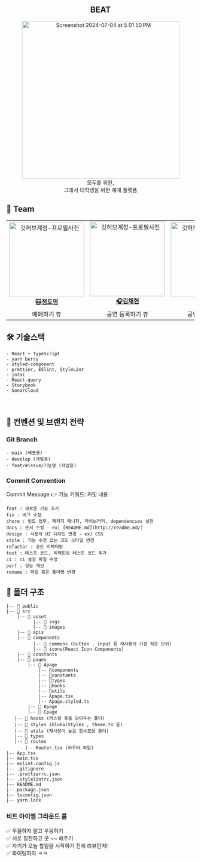 <div align="center">

<h2> BEAT </h2>

<img width="421" alt="Screenshot 2024-07-04 at 5 01 50 PM" src="https://github.com/TEAM-BEAT/BEAT-Client/assets/58854041/89dc6e6b-ab96-4fd0-bcfa-77a3439f9442" alt="서비스대표-이미지" />
<div>모두를 위한, </br>그래서 대학생을 위한 예매 플랫폼</div>

</div>

<h2> 👥 Team </h2>

<table align="center">
    <tr align="center">
      <td style="min-width: 150px;">
            <a href="https://github.com/pepperdad">
              <img src="https://avatars.githubusercontent.com/u/58854041?v=4" width="200" alt="깃허브계정-프로필사진">
              <br />
              <b>🐱정도영</b>
            </a>
        </td>
      <td style="min-width: 150px;">
            <a href="https://github.com/imddoy">
              <img src="https://avatars.githubusercontent.com/u/90364711?v=4" width="200" alt="깃허브계정-프로필사진">
              <br />
              <b>🎧김채현</b>
            </a>
        </td>
      <td style="min-width: 150px;">
            <a href="https://github.com/ocahs9">
              <img src="https://avatars.githubusercontent.com/u/155794105?v=4" width="200" alt="깃허브계정-프로필사진">
              <br />
              <b>🐶공준혁</b>
            </a>
        </td>
      <td style="min-width: 150px;">
            <a href="https://github.com/sinji2102">
              <img src="https://avatars.githubusercontent.com/u/66528589?v=4" width="200" alt="깃허브계정-프로필사진">
              <br />
              <b>🎱윤신지</b>
            </a>
        </td>
    </tr>
    <tr align="center">
       <td>
            예매하기 뷰 <br/>
      </td>
       <td>
            공연 등록하기 뷰 <br/>
      </td>
       <td>
            공연 관리하기 뷰 <br/>
      </td>
      <td>
            메인, 예매내역 조회 뷰 <br/>
      </td>
    </tr>
</table>

<h2> 🛠 기술스택 </h2>

```
- React + TypeScript
- yarn berry
- styled-component
- prettier, ESlint, StyleLint
- jotai
- React-query
- Storybook
- SonarCloud
```

<br/>

<h2> 📄 컨벤션 및 브랜치 전략 </h2>
<h3>Git Branch</h3>

```
- main (배포용)
- develop (개발용)
- feat/#issue/기능명 (작업용)
```

<h3>Commit Convention</h3>
Commit Message 👉 기능 키워드: 커밋 내용</br>

```
feat : 새로운 기능 추가
fix : 버그 수정
chore : 빌드 업무, 패키지 매니저, 라이브러리, dependencies 설정
docs : 문서 수정 - ex) [README.md](http://readme.md/)
design : 사용자 UI 디자인 변경 - ex) CSS
style : 기능 수정 없는 코드 스타일 변경
refactor : 코드 리팩터링
test : 테스트 코드, 리펙토링 테스트 코드 추가
ci : ci 설정 파일 수정
perf : 성능 개선
rename : 파일 혹은 폴더명 변경
```

<h2> 📁 폴더 구조 </h2>

```
|-- 📁 public
|-- 📁 src
    |-- 📁 asset
	      |-- 📁 svgs
	      |-- 📁 images
    |-- 📁 apis
    |-- 📁 components
	      |-- 📁 commons (button , input 등 재사용의 가장 작은 단위)
	      |-- 📁 icons(React Icon Components)
    |-- 📁 constants
    |-- 📁 pages
   	    |-- 📁 Apage
            |-- 📁components
            |-- 📁constants
            |-- 📁types
            |-- 📁hooks
            |-- 📁utils
            |-- Apage.tsx
            |-- Apage.styled.ts
        |-- 📁 Bpage
        |-- 📁 Cpage
   |-- 📁 hooks (커스텀 훅을 담아두는 폴더)
   |-- 📁 styles (GlobalStyles , theme.ts 등)
   |-- 📁 utils (재사용이 높은 함수모음 폴더)
   |-- 📁 types
   |-- 📁 routes
       |-- Router.tsx (라우터 파일)
|-- App.tsx
|-- main.tsx
|-- eslint.config.js
|-- .gitignore
|-- .prettierrc.json
|-- .stylelintrc.json
|-- README.md
|-- package.json
|-- tsconfig.json
|-- yarn.lock
```

<h3>비트 아이엠 그라운드 룰</h3>

✅ 우울하지 말고 우웅하기 <br/>
✅ 서로 칭찬하고 굿 ~~ 해주기 <br/>
✅ 자기가 오늘 할일을 시작하기 전에 리뷰먼저! <br/>
✅ 화이팅하자 ㅋㅋ <br/>
